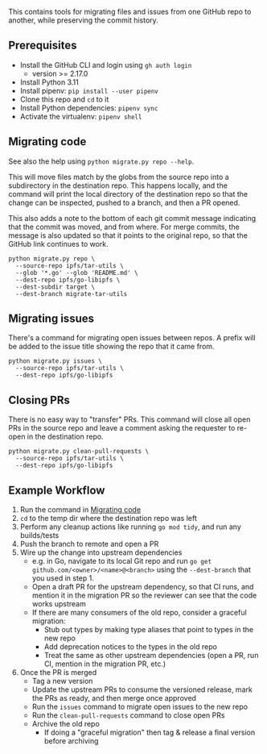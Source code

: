 This contains tools for migrating files and issues from one GitHub repo to another, while preserving the commit history.

## Prerequisites

- Install the GitHub CLI and login using `gh auth login`
  - version >= 2.17.0
- Install Python 3.11
- Install pipenv: `pip install --user pipenv`
- Clone this repo and `cd` to it
- Install Python dependencies: `pipenv sync`
- Activate the virtualenv: `pipenv shell`

## Migrating code

See also the help using `python migrate.py repo --help`.

This will move files match by the globs from the source repo into a subdirectory in the destination repo. This happens locally, and the command will print the local directory of the destination repo so that the change can be inspected, pushed to a branch, and then a PR opened.

This also adds a note to the bottom of each git commit message indicating that the commit was moved, and from where. For merge commits, the message is also updated so that it points to the original repo, so that the GitHub link continues to work.

```
python migrate.py repo \
  --source-repo ipfs/tar-utils \
  --glob '*.go' --glob 'README.md' \
  --dest-repo ipfs/go-libipfs \
  --dest-subdir target \
  --dest-branch migrate-tar-utils
```

## Migrating issues

There's a command for migrating open issues between repos. A prefix will be added to the issue title showing the repo that it came from.

```
python migrate.py issues \
  --source-repo ipfs/tar-utils \
  --dest-repo ipfs/go-libipfs
```

## Closing PRs
There is no easy way to "transfer" PRs. This command will close all open PRs in the source repo and leave a comment asking the requester to re-open in the destination repo.

```
python migrate.py clean-pull-requests \
  --source-repo ipfs/tar-utils \
  --dest-repo ipfs/go-libipfs
```

## Example Workflow
1. Run the command in [Migrating code](#migrating-code)
1. `cd` to the temp dir where the destination repo was left
1. Perform any cleanup actions like running `go mod tidy`, and run any builds/tests
1. Push the branch to remote and open a PR
1. Wire up the change into upstream dependencies
    - e.g. in Go, navigate to its local Git repo and run `go get github.com/<owner>/<name>@<branch>` using the `--dest-branch` that you used in step 1.
    - Open a draft PR for the upstream dependency, so that CI runs, and mention it in the migration PR so the reviewer can see that the code works upstream
	- If there are many consumers of the old repo, consider a graceful migration:
	    - Stub out types by making type aliases that point to types in the new repo
		- Add deprecation notices to the types in the old repo
		- Treat the same as other upstream dependencies (open a PR, run CI, mention in the migration PR, etc.)
1. Once the PR is merged
    - Tag a new version
    - Update the upstream PRs to consume the versioned release, mark the PRs as ready, and then merge once approved
    - Run the `issues` command to migrate open issues to the new repo
    - Run the `clean-pull-requests` command to close open PRs
	- Archive the old repo
	    - If doing a "graceful migration" then tag & release a final version before archiving

